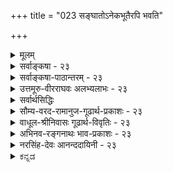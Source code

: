 +++
title = "023 सङ्घातोऽनेकभूतैरपि भवति"

+++
<details><summary>मूलम्</summary>

संघातोऽनेकभूतैरपि भवति यथा ह्येकभूतस्य भागैर्देहादिः पञ्चभूतात्मक इति निगमाद्युक्तिभिश्च प्रसिद्धम् ।  
न त्वेवं संकरः स्याद्व्यवहृतिनियमस्सूत्रितस्तारतम्याद्देहादौ येन भूतान्तरयुजि भवतो भौमतादिव्यवस्था ॥ २३ ॥
</details>

<details><summary>सर्वाङ्कषा - २३</summary>

एवमतिरिक्तावयविनिरासादेव मानवशरीरादेः केवलपार्थिवत्वमपि वैशेषिकैरुक्तं निरस्तप्रायमिति प्रतिपादयति – सङ्घात इत्यादिना । यथा हि एकभूतस्य **भागैः** = अंशैः **सङ्घातः** = सङ्घीभावः भवति घटादौ, तथैव **नैकभूतैरपि** = एकातिरिक्तभूतैरपि सङ्घातः भवति । अतः **देहादिः** = अस्मद्देहादिकं पञ्चभूतात्मकः, न तु केवलं पार्थिव इति **निगमाद्युक्तिभिः** = वेदादीनाम् वचनैः 'चतुर्विधाहारमयं शरीरम्' इत्यादिगर्भोपनिषद्वचनैः, आदिना पञ्चभूतात्मकं वपुः' इत्यादिपुराणादिवचनसंग्रहः । **प्रसिद्धम्** = सर्वसंमतम् अपलपितुमशक्यम् । 'च' कारात् युक्तेरपि संग्रहः । अथवा 'निगमात्, युक्तिभिः' इति वा पदच्छेदः । 

[[51]]

न त्वेवं संकरः स्यात्; व्यवहृतिनियमः सूत्रितस्तारतम्यात्, 

देहादौ येन भूतान्तरयुजि भवतो भौमतादिव्यवस्था ॥23॥ 



चकाराल्लोकानुभवोऽपि ग्राह्यः । शरीरे क्लेदनस्वेदनादिभिः पञ्चभूतानामपि सत्त्वानुभवात् ।  
पञ्चानामपि कारणत्वे समाने,  
अवयवातिरिक्ते अवयविनि निरस्ते च  
एकस्यैव तत्रोपादानत्वम्, इतरेषाम् अनुपादानत्वम् इति कल्पना  
अप्रामाणिकी ।  
**एवम्** =पञ्चानामप्युपादानत्वेऽपि **सङ्करः** = पृथिवीत्वादि-जाति-साङ्कर्यंम् न स्यात्;  
अवयवातिरिक्तावयविनः अनङ्गीकारादिति हेतुः ।  

> अवयवातिरिक्तावयव्य्-अङ्गीकारे,  
पञ्चानाम् अपि भूतानाम् उपादानत्वे च,  
एकस्मिन् शरीरे पृथिवीत्व-जलत्वादीनां समावेशात्  
जातिसाङ्कर्यं स्यात् ।  
पृथिवीत्वं विहाय  
जलत्वं कासारादौ,  
जलत्वं विहाय पृथिवीत्वं घटादौ,  
उभयोः समावेशो मानुषशरीरे 

इति ।  
परन्तु  
सिद्धान्ते अतिरिक्तस्य एकस्यावयविनः अनङ्गीकारात्,  
तत्-तद्-भागेषु तत्-तज्-जातेः सत्त्वेऽविरोधात्  
न जातिसाङ्कर्यप्रसङ्गः ॥ 

ननु यदि जातिसाङ्कर्यं न दोषः, तर्हि 'सङ्करो नरकायैव' (गी. 1-42 ) इति भगवद्वचनं कथमिति चेत्; 'जायते वर्णसङ्करः' इति पूर्वं वाक्यं विस्मृत्य वर्णसांकर्यपरं सङ्करपदं जातिसङ्करपरमिति भ्रान्तोऽसि त्वम् । पूर्वं तस्य विस्मरणं मम न्याय्यम्, पुरोगामिनस्तव 'उत्साद्यन्ते जातिधर्माः ' ( गी. 1-43 ) इति पुरतो वर्तमानं 'जातिधर्म' पदं विस्मृतं किल ! । हन्त ! रोषितस्त्वम् ! महानयं विचारः शान्तचित्तैर्निर्वर्तनीयः । क्रोधः करिष्यामस्समये (अद्रव्य. 133-133) । पृथिवीत्वादिजडवस्तुगतजातिविचारोऽन्यः, अन्यश्च मानवगत जातिवर्णविचार इति सांप्रतं समापयामः ॥ 

पञ्चानामप्युपादानत्वे समाने, पार्थिवशरीरम्, जलीयशरीरम् इत्यादिव्यवहारः कथमित्यत्राहव्यवहृतीत्यादि । **व्यवहृतिनियमः** = ' इदं पार्थिवम्' इत्यादिव्यवहारव्यवस्था **तारतम्यात्** = पृथिवीभागाधिक्यात् इतरभागानां न्यूनत्वाच्च **सूत्रितः** = सूत्रेण प्रतिपादितः । सूत्रकारेण कथनमात्रात् प्रमाणविरुद्धं कथमङ्गीकर्तुं शक्यमित्यत्र – देहादावित्यादि । **भूतान्तरयुजि** = भूतान्तरविशिष्टे मानुषदेहादौ **भवतः** = वैशेषिकस्य तव **भौमतादिव्यवस्था** =पार्थिवत्वादिव्यवस्था येन येन प्रमाणेन, तेनैव प्रमाणेन सूत्रकारेणापि तथोक्तम् ॥ 

अयमर्थः - मानुषदेहे पञ्चानामपि कारणत्वे, पृथिवीभागस्यैवोपादानत्वम्, इतरेषां तु सहकारित्वमात्रमिति कथं निर्णीयते ? न चानिर्णये का हानिरिति वाच्यम्, मानवशरीरस्य पार्थिवत्वव्यवहारानापत्तेः, इति प्रश्ने, पृथिवीभागाधिक्यादिति खलूत्तरम् । एतदेव सिद्धान्तेऽपि पार्थिवत्वादिव्यवहारनियामकमिति न कश्चिद्दोषः । सूत्रकारेणापि एतदेवाभिहितम् । छान्दोग्ये 'अन्नमशितं त्रेधा विधीयते ' (छां. 6-5-1 ) इत्युपक्रम्य 'अन्नमयं हि सौम्य मनः' (छां. 6-5-4 ) इति श्रूयते । पञ्चीकरणप्रक्रियया अन्ने पृथिव्यादिपञ्चभूतभागानामपि सत्त्वे, मनसि केवलमन्नमयत्वं कथमुच्यते इति शङ्कायाम्, तत्रोक्तम्, 'वैशेष्यात्तु तद्वादः' (ब्र.सू.2-4-19) इति । **वैशेष्यम्** =आधिक्यम् । अन्ने इतरभागानां सत्त्वेऽपि पृथिवीभागस्याधिक्यात्, मनः अन्नमयमित्युच्यते इति । एवमेव मानुषदेहेऽपि इतरभूतापेक्षया पृथिवीभागाधिक्यात् पञ्चानामुपादानत्वेऽपि पार्थिवत्वव्यवहार इति नानुपपत्तिः ॥ 

"बौद्धमते संयोगो न स्वीक्रियते' 



[[52]]

**पटनिर्माता** = कुविन्दः ( 

यद्यपि सिद्धान्ते मन आहङ्कारिकम्, न तु पार्थिवम् । अथाप्यन्नमयमिति कथनम् ' आहारशुद्धौ सत्त्वशुद्धिः' (छां. 7-26-2 ) इति प्रमाणात् आहाराधीनत्वान्मनः स्थितेः 'अन्नमयं हि सौम्य मनः' इत्युक्तिः । अन्नशुद्धिः किंरूपेत्यन्योऽयं विचारः, न केवलं सांकेतिक इतिपरमवधीयताम् ॥ 

नन्वत्र सङ्घातशब्दप्रयोगात् पञ्चभूतसङ्घातापेक्षया अतिरिक्तशरीरनिराकरणाच्च सङ्घात एव अवयविस्थानापन्न इत्युक्तं भवति । तर्हि उपादानोपादेयभावस्थले सङ्घातवाद एवाचार्याभिमतो वा? न चेष्टापत्तिः अवयविनिरासादिति वाच्यम्, आरम्भवादिनः वैशेषिकाः, सङ्घातवादिनो बौद्धाः ( वैभाषिकाः), विवर्तवादिनो माध्यमिकबौद्धाः, परिणामवादिनो वयमिति खलु प्रसिद्धिः । अतः कः सिद्धान्त इति चेत्, नात्र सङ्घातशब्दः बौद्धसङ्केतितार्थप्रतिपादकः, किन्तु समुदायार्थकः । सिद्धान्ते समुदायत्वमप्येकावस्था । अतः 'द्रव्याभेदेऽप्यवस्थान्तरतः' इति **पूर्वोक्तावस्थान्तरवादः** = परिणामवाद एवाचार्याभिमतः । प्रत्येकावस्था एका, समुदायावस्था अपरा इति अवस्थाभेद एव सङ्घातपदेनापि विवक्षितः । बौद्धास्तु क्षणिकवादे भेदबुद्धेरमा 

भावात अवस्थाया अव्यावर्तकत्वात्, अवस्थाभेदमपि नाङ्गीकुर्वन्ति । अवस्थाभेद एव परिणामवाद इति असकृद- 

भिहितं पुरस्तात् । अतः अवयवातिरिक्तावयविनिराकरणमात्रेण न बौद्धमतसाङ्कर्यम् ॥ 

ननु प्रत्येकापेक्षया समुदाये को विशेषः ? इति चेत्, उक्तमेव पूर्वम् 'संसर्गादेर्विशेषात्' (श्लो. 21) इति । अतिरिक्तावयविवादेऽपि पुरुषव्यापारस्य तादृशसंयोगसंपादन एव हि पर्यवसानम् । ततश्च 'पटं कर्तुमारभते' इत्यादिव्यवहाराणामपि विषयलाभः । एवञ्च वैशेषिकमते असमवायिकारणतयाङ्गीकृतः अवयवानां विलक्षणसंयोगोत्पत्त्या, तादृशसंयोगविशिष्टावयवा एव सिद्धान्ते अवयविव्यवहारनियामकाः । तादृशसंयोगजन्यः अतिरिक्त एवावयवीति वैशेषिकमते । संयोगाख्यपदार्थस्यैवानङ्गीकारात् अवयवसङ्घातमात्रम् अवयवीति बौद्धमतमिति विशेषः । अधिकं 'संसर्गादेर्विशेषात्' इत्यत्र ( श्लो. 21) द्रष्टव्यम् ॥ 

निष्ठुरसत्कार्यवादिनः सांख्या अपि हि 'सङ्घातपरार्थत्वात्' (सां. का. 17 ) इत्यवयविस्थाने सङ्घातपदं प्रयुञ्जते, न तावता ते सङ्घातवादिनः । अतः न बौद्धच्छायापातप्रसक्तिः । बौद्धमते निष्ठुरासत्कार्यवादः। सिद्धान्ते तु उपादानदृष्ट्या सत्कार्यवादः । अवस्थादृष्ट्या त्वसत्कार्यवाद एव । अथापि अवस्थानां स्वतन्त्रपदार्थत्वाभावान्नासत्कार्यवादस्सिद्धान्त इति विशेषः ॥ २३ ॥
</details>


<details><summary>सर्वाङ्कषा-पाठान्तरम् - २३</summary>

एवमतिरिक्तावयविनिरासादेव मानवशरीरदेः केवलपार्थिवत्वमपि वैशेषिकैरुक्तं निरस्तप्रायमिति प्रतिपादयति - सङ्घात इत्यादिना । यथा हि एकभूतस्य भागैः = अंशैः सङ्घातः = सङ्घीभावः भवति घटादौ, तथैव नैकभूतैरपि = एकातिरिक्तभूतैरपि सङ्घातः भवति । अतः देहादिः = अस्मद्देहादिकं पञ्चभूतात्मकः, न तु केवलं पार्थिव इति निगमाद्युक्तिभिः = वेदादीनां वचनैः 'चतुर्विधाहारमयं शरीरम्‌' इत्यादि गर्भोपनिषद्वचनैः, आदिना 'पञ्चभूतात्मकं वपुः' इत्यादिपुराणादिवचनसंग्रहः । प्रसिद्धम्‌ = सर्वसंमतम्‌ अपलपितुमशक्यम्‌ । 'च' कारात्‌ युक्तेरपि संग्रहः । अथवा 'निगमात्‌, युक्तिभिः' इति वा पदच्छेदः । चकाराल्लोकानुभवोऽपि ग्राह्यः । शरीरे क्लेदनस्वेदनादिभिः पञ्चभूतानामपि सत्त्वानुभवात्‌ । पञ्चानामपि कारणत्वे समाने, अवयवातिरिक्ते अवयविनि निरस्ते च एकस्यैव तत्रोपादानत्वम्‌, इतरेषामनुपादानत्वम्‌ इति कल्पना अप्रामाणिकी । एवम्‌ = पञ्चानामप्युपादानत्वेऽपि सङ्करः = पृथिवीत्वादिजातिसाङ्कर्यं न स्यात्‌; अवयवातिरिक्तावयविनः अनङ्गीकारादिति हेतुः । अवयवातिरिक्तावयव्यङ्गीकारे, पञ्चानामपि भूतानामुपादानत्वे च, एकस्मिन्‌ शरीरे पृथिवीत्वजलत्वादीनां समावेशात्‌ जातिसाङ्कर्यं स्यात्‌ । पृथिवीत्वं विहाय जलत्वं कासारादौ, जलत्वं विहाय पृथिवीत्वं घटादौ, उभयोः समावेशो मानुषशरीरे इति । परन्तु सिद्धान्ते अतिरिक्तस्य एकस्यावयविनः अनङ्गीकारात्‌, तत्तद्भागेषु तत्तज्जातेः सत्त्वेऽविरोधात्‌ न जातिसाङ्कर्यप्रसङ्गः ॥   
ननु यदि जातिसाङ्कर्यं न दोषः, तर्हि 'सङ्करो नरकायैव' (गी.१-४२) इति भगवद्वचनं कथमिति चेत्‌; 'जायते वर्णसङ्करः' इति पूर्वं वाक्यं विस्मृत्य वर्णसांकर्यपरं सङ्करपदं जातिसङ्करपरमिति भ्रान्तोऽसि त्वम्‌ । पूर्वं तस्य विस्मरणं मम न्याय्यम्‌, पुरोगामिनस्तव 'उत्साद्यन्ते जातिधर्माः' (गी.१-४३) इति पुरतो वर्तमानं 'जातिधर्म'पदं विस्मृतं किल! । हन्त! रोषितस्त्वम्‌! महानयं विचारः शान्तचित्तैर्निर्वर्तनीयः । करिष्यामस्समये (अद्रव्य.१३३-१३३) । पृथिवीत्वादिजडवस्तुगतजातिविचारोऽन्यः, अन्यश्च मानवगत जातिवर्णविचार इति सांप्रतं समापयामः ॥   
पञ्चानामप्युपादानत्वे समाने, पार्थिवशरीरम्‌, जलीयशरीरम्‌ इत्यादिव्यवहारः कथमित्यत्राह - व्यवहृतीत्यादि । व्यवहृतिनियमः = 'इदं पार्थिवम्‌' इत्यादिव्यवहारव्यवस्था तारतम्यात्‌ = पृथिवीभागाधिक्यात्‌ इतरभागानां न्यूनत्वाच्च सूत्रितः = सूत्रेण प्रतिपादितः । सूत्रकारेण कथनमात्रात्‌ प्रमाणविरुद्धं कथमङ्गीकर्तुं शक्यमित्यत्र - देहादावित्यादि । भूतान्तरयुजि = भूतान्तरविशिष्टे मानुषदेहादौ भवतः = वैशेषिकस्य तव भौमतादिव्यवस्था = पार्थिवत्वादिव्यवस्था येन = येन प्रमाणेन, तेनैव प्रमाणेन सूत्रकारेणापि तथोक्तम्‌ ॥   
अयमर्थः - मानुषदेहे पञ्चानामपि कारणत्वे, पृथिवीभागस्यैवोपादानत्वम्‌, इतरेषां तु सहकारित्वमात्र- मिति कथं निर्णीयते? न चानिर्णये का हानिरिति वाच्यम्‌, मानवशरीरस्य पार्थिवत्वव्यवहारानापत्तेः, इति प्रश्ने, पृथिवीभागाधिक्यादिति खलूत्तरम्‌ । एतदेव सिद्धान्तेऽपि पार्थिवत्वादिव्यवहारनियामकमिति न कश्चिद्दोषः । सूत्रकारेणापि एतदेवाभिहितम्‌ । छान्दोग्ये 'अन्नमशितं त्रेधा विधीयते' (छं.६-५-१) इत्युपक्रम्य 'अन्नमयं हि सौम्य मनः' (छं.६-५-४) इति श्रूयते । पञ्चीकरणप्रक्रियया अन्ने पृथिव्यादिपञ्चभूतभागानामपि सत्त्वे, मनसि केवलमन्नमयत्वं कथमुच्यते इति शङ्कायाम्‌, तत्रोक्तम्‌, 'वैशेष्यात्तु तद्वादः' (ब्र.सू.२-४-१९) इति । वैशेष्यम्‌ = आधिक्यम्‌ । अन्ने इतरभागानां सत्त्वेऽपि पृथिवीभागस्याधिक्यात्‌, मनः अन्नमयमित्युच्यते इति । एवमेव मानुषदेहेऽपि इतरभूतापेक्षया पृथिवीभागाधिक्यात्‌ पञ्चानामुपादानत्वेऽपि पार्थिवत्वव्यवहार इति नानुपपत्तिः ॥   
यद्यपि सिद्धान्ते मन आहङ्कारिकम्‌, न तु पार्थिवम्‌ । अथाप्यन्नमयमिति कथनम्‌ 'आहारशुद्धौ सत्त्वशुद्धिः' (छा. ७-२६-२) इति प्रमाणात्‌ आहाराधीनत्वान्मनः स्थितेः 'अन्नमयं हि सौम्य मनः' इत्युक्तिः । अन्नशुद्धिः किंरूपेत्यन्योऽयं विचारः, न केवलं सांकेतिक इतिपरमवधीयताम्‌ ॥   
नन्वत्र सङ्घातशब्दप्रयोगात्‌ पञ्चभूतसङ्घातपेक्षया अतिरिक्तशरीरनिराकरणाच्च सङ्घात एव अवयवि- स्थानापन्न इत्युक्तं भवति । तर्हि उपादानोपादेयभावस्थले सङ्घातवाद एवाचार्याभिमतो वा? न चेष्टापत्तिः अवयविनिरासादिति वाच्यम्‌, आरम्भवादिनः वैशेषिकाः, सङ्घातवादिनो बौद्धाः (वैभाषिकाः), विवर्तवादिनो माध्यमिकबौद्धाः, परिणामवादिनो वयमिति खलु प्रसिद्धिः । अतः कः सिद्धान्त इति चेत्‌, नात्र सङ्घातशब्दः बौद्धसङ्केतितार्थप्रतिपादकः, किन्तु समृदायार्थकः । सिद्धान्ते समुदायत्वमप्येकावस्था । अतः 'द्रव्याभेदेऽप्यवस्थान्तरतः' इति पूर्वोक्तावस्थान्तरवादः = परिणामवाद एवाचार्याभिमतः । प्रत्येकावस्था एका, समुदायावस्था अपरा इति अवस्थाभेद एव सङ्घातपदेनापि विवक्षितः । बौद्धास्तु क्षणिकवादे भेदबुद्धेरभावात् अवस्थाया अव्यावर्तकत्वात्‌, अवस्थाभेदमपि नाङ्गीकुर्वन्ति । अवस्थाभेद एव परिणामवाद इति असकृदभिहितं पुरस्तात्‌ । अतः अवयवातिरिक्तावयविनिराकरणमात्रेण न बौद्धमतसाङ्कर्यम्‌ ॥   
ननु प्रत्येकापेक्षया समुदाये को विशेषः? इति चेत्‌, उक्तमेव पूर्वम्‌ 'संसर्गादेर्विशेषात्‌' (श्लो.२१) इति । अतिरिक्तावयविवादेऽपि पुरुषव्यापारस्य तादृशसंयोगसंपादन एव हि पर्यवसानम्‌ । ततश्च 'पटं कर्तुमारभते' इत्यादिव्यवहाराणामपि विषयलाभः । एवञ्च वैशेषिकमते असमवायिकारणतयाङ्गीकृतः अवयवानां विलक्षणसंयोगोत्पत्त्या, तादृशसंयोगविशिष्टावयवा एव सिद्धान्ते अवयविव्यवहारनियामकाः । तादृशसंयोगजन्यः अतिरिक्त एवावयवीति वैशेषिकमते । संयोगाख्यपदार्थस्यैवानङ्गीकारात्‌ अवयवसङ्गातमात्रम् अवयवीति बौद्धमतमिति विशेषः । अधिकं 'संसर्गादेर्विशेषात्‌' इत्यत्र (श्लो.२१) द्रष्टव्यम्‌ ॥   
निष्ठुरसत्कार्यवादिनः सांख्या अपि हि 'सङ्घातपरार्थत्वात्‌' (सां.का.१७) इत्यवयविस्थाने सङ्घातपदं प्रयञ्जते, न तावता ते सङ्घातवादिनः । अतः न बौद्धच्छायापातप्रसक्तिः । बौद्धमते निष्ठुरासत्कार्यवादः ।   
सिद्धान्ते ते उपादानदृष्ट्या सत्कार्यवादः । अवस्थादृष्ट्या त्वसत्कार्यवाद एव । अथापि अवस्थानां स्वतन्त्रपदार्थत्वाभावान्नासत्कार्यवादस्सिद्धान्त इति विशेषः ॥ २३ ॥
</details>


<details><summary>उत्तमूरु-वीरराघवः अलभ्यलाभः - २३</summary>

एवं द्रव्योत्पत्तिवादो निरस्तः । एवञ्च द्रव्योत्पत्तिं स्वीकृत्य तार्किकैः भौतिकानामेकभूतभागमात्रोपादानकत्वं वा विजातीयानेकोपादानकत्वमपि वेति विचार्य, ''शरीरं पञ्चात्मकं न विद्यते'', ''गुणान्तराप्रादुर्भावाच्च न त्र्यात्मकम्”, ''अणुसंयोगस्त्वप्रतिषिद्धः'' इति वैशेषिके (४-२) न्याये चेवमेकमात्रोपादानकत्वं यत् स्थापितम्, तत् सर्वं गगनपुष्पगन्घविचार एव । अथापि तत्राप्यनुभवप्रमाणविरोधं दर्शयति संघात इति । ''अणुसंयोगस्त्वप्रतिषिद्धः'' इति भवदुक्त्यापि संघातः संयोगः अनेकभूतोत्पाद्य इति सिद्धम् । देहो वा मृत्पाषाणादिर्विषयो वा भौतिकः सर्वोऽपि पञ्चभूतात्मक इति प्रसिद्धं पञ्चीकरणप्रमाण - देहपोषकाहारादिश्रुतिप्रभृतित इति पूर्वार्धस्यार्थः । नियन्तव्यमिति । नानामूतोपादानकत्वे एकस्मिन् द्रव्ये स्वीक्रियमाणे तत्रैकत्र पृथिवीत्वाष्त्वादिनानाजातिसमावेशः स्यात्, सांकर्यञ्च जातिबाधकमिति कृत्वा एकोपादानकत्वनियमो भवदिष्ट इति भावः । न वेति । सांकर्यपरिहारप्रकारस्य वक्ष्यमाणत्वात् सांकर्यस्यादोषत्वाच्च स न कार्य इति भावः । संघातेति । तस्य संयोगस्य गुणरूपत्वात् तत्र न द्रव्यजातिप्रसक्तिः । संयुक्तद्रव्याणि तु व्यवस्थितान्येवेति भावः । तैजसत्वाभिमत इति । सुवर्णे तैजसम् अत्यन्ताग्निसंयोगेऽप्यनुच्छिद्यमानद्रवत्वाधिकरणत्वादिति घृतजतुवैजात्येन त्रपुसीसलोहरजतसुवर्णानां तैजसत्वं तदिष्टम् । तर्हि गुरुत्वपीतरूपाद्याश्रयत्वं कथमिति विचार्य उपष्टम्भकद्रव्यगतं तदिति समाहितम् । अतोऽनेकद्रव्यसंघातो विलक्षण इह नापलप्य इति भावः । अत्राभिमतेति पदयोजनं गुरुत्वाद्याश्रये एव द्रवत्वप्रत्यक्षात् तदाश्रयतया तेजःकल्पनं नोचितम् । पञ्चीकृततया तेजोंशाधिक्येऽपि पार्थिवांश एवाधिकतरः सुवर्णपदव्यवहारमर्हतीति ज्ञापितम् । चतुर्विधेति । खाद्यलेह्यवत् पेयचूष्ययोरप्याहारत्वात् अप्कार्यत्वमप्यावश्यकमिति भावः । ''अन्नमशितम्, आपोऽशिताः, तेजोऽशितम्” इति भूतत्रयाहारपरं छान्दोग्यमप्यनुसंधेयम् । तर्हि पृथिवीत्वाप्त्वादिजातीनां प्रतिभौतिकं समावेशः स्यात् । तथाच पृथिव्यवादिषु पृथक्पृथक् स्थितयोर्द्वयोरेकत्र समावेशरूपसांकर्यदोषात् पृथिवीत्वादेर्जातित्वमेव न स्यादित्यनोत्तरार्धे न त्वित्यादि । एवमित्यस्य एवं सर्वोपादानकत्वस्वीकारे इत्यर्थः संघातमात्रोत्पत्तेरिति वाऽर्थः । एवमित्यस्य द्रव्योत्पत्तिस्वीकारेऽपीत्यर्थाभिप्रायेणाह तदुत्पादेऽपीति । तुशब्दः अवतारिकादर्शितशंकाव्यवच्छेदार्थः । न चेति चकारः पूर्वार्धोक्तस्य साधकस्यात्रोक्तेन बाधकाभावेन समुच्चये । नरसिंहेति । नरत्वसिंहत्वयोर्जातित्वानापत्तिर्यथा तत्र नरत्वाद्यस्वीकारेण वार्यते, तथा भौतिके पृथिवीत्वादिभूतजात्यस्वीकारेण वार्यतामित्याशयः । सिद्धान्ते तु संघातातिरिक्तस्याभावान्न कश्चिद् दोषः । रूपान्तरम् - नीलत्वपीतत्वादिरहितम् । इदमश्वगर्दभजातीयजन्याश्वतराद्युपलक्षणम् । एतेन - विजातीयोत्पत्तिस्वीकारेण । अथ सांकार्यं न जातिबाधकमिति पक्षमादृत्याऽऽह भवतु वेति । उपाधीति । जातिरूपधर्म एव सांकर्यस्य बाधकता, न भूतत्वमूर्तत्वादौ उपाधिरूपधर्मे इति तदुक्तम् । पाञ्चभौतिकेष्विति । एकैकस्यापि पाञ्चभौतिकत्वे इत्यर्थः । तत्तदर्थक्रियेति । अर्थक्रिया नाम कार्यनिष्पत्तिः । सिद्धान्तिना व्यवहारव्यवस्थितिर्नापलप्येति दर्शयति वर्णित इति । मन्त्रेति । निरूढपश्वङ्गहोमकरणतन्त्रेत्थधेः आ.द.वर्णितः । तत्र निरूढपशुयागे पशुशरीरस्य पृथिवीत्वेन विशिष्य कथनमिति भावः । व्यवहृतिनियम इति घटादौ पृथिव्यादिव्यवहारसत्ता, तदितरभूतव्यवहाराभावश्च तारतम्यात् तत्तद्भूतन्यूनाधिकभावात् । तद्व्यवहारे तद्भूयस्त्वं प्रयोजकमित्युक्तं भवति । श्लोके भौमतेति । भूम्युपादानकत्वादीत्यर्थः । नानाभूतसंसर्गे सत्यपि भवदभिमतायामेकभूतोपादानकत्वव्यवस्थायां हि तारतम्यमेव हेतुरित्यर्थः । भूयसेति । भूयोवयवमूलक इत्यर्थः । सांकर्यभीरुणा बहुत्रावयविनं विनैव व्यवहारनिर्वाहः कार्य इति उदाहरणान्तरैर्दर्शयति विजातीयेति । खट्वा दारुणाऽपि निर्मीयते, शिलया, लोहादिना च । तत्र खट्वात्वदारुत्वयोः सांकर्यं स्यादिति द्रव्यान्तरमेव न जातम्, किंतु नानासंघातमात्रमिति वक्तव्यम् । एवं गोपुरे । मृत्सुवर्णरजतादिविजातीयप्रकृतिके घटादावपीयमेव सरणिरिति । ननु भूतातिरिक्तद्रव्यानुत्पत्तौ भौतिकमिति व्यवहारविशेषः कुत इत्यत्राह विभागादिति । समुदायात् पृथक्करणमात्रेणापि पिण्डकाष्ठादिशब्दैः पृथग्व्यवहारो भवति । पूर्वसिद्धावस्थातिरिक्तायाः अवस्थायाः साध्यतया तद्विशिष्टे च पूर्वद्रव्य एव भौतिकत्वबुद्धिरिति । एकत्वमिति । पिण्डावस्थायामेकत्वम्, सर्वं मृन्मयमिति घटशरावकरकादिबहूत्पत्त्या च बहुत्वम् । अपञ्चीकृतं भूतं समष्टिः पञ्चीकृतं व्यष्टिरिति यथा - तथाऽवस्थाभेदात् व्यवहारभेदः । प्राक्सत्त्वकार्यत्वयोरसमावेशात् कथं सत्कार्यवाद इति शंकते नन्विति । कार्यत्वमुत्पत्तिमत्त्वम् । उत्पत्तिश्चावस्थैव । तदाश्रयत्वात् सत एव द्रव्यस्य कार्यत्वव्यवहारः । मृन्मयं हिरण्मयमिति द्रव्य एव विकारशब्दप्रयोगात् । तदात्मानं स्वयमकुरुतेति कारणद्रव्य एव कार्यत्वव्यवहाराच्च । गमेत्वघटत्वादीनामवस्थानां प्रकारतयैव भानस्वाभाव्यात् प्रकारिण्येव कार्यत्वादिव्यवहारो लोकसिद्धः; न तु धर्मप्राधान्येनेति भावः ॥ २३ ॥
</details>

<details><summary>सर्वार्थसिद्धिः</summary>

या चान्या कल्पना शरीरादिषु पृथिव्याद्यनेकभृतसद्भावेऽप्येकमेव भूतमुपादानमन्यत्संसर्गिमात्रमिति, तामपि निरस्यति संघात इति ॥ अवयविसद्भावे ह्येकप्रकृतित्वं नियन्तव्यं न वा त्वया? संघातवादे तु यथादर्शनं सर्वमुपादानम् । न च विजातीयानां संहतिर्नास्ति दृष्टविरोधात् युष्मत्सिद्धान्तविरोधाच्च । अन्यथा कथं तैजस्त्वाभिमते काञ्चनादौ गुरुत्वादिकॢप्तिः? किंच "त्रिवृत्करणं नामरूपव्याकरणार्थं चतुर्विधाहारमयं शरीरं" इति च गर्भोपनिषत् । "पञ्चभूतात्मकं वपुः" इत्यादि च स्मर्यते । तदिदमाह - देहादिरिति । यथा विजातीयवृक्षपोतव्यतिषक्तोपचये वृक्षैकत्वधीः, एवमेकस्मिन्ननेकभूतारब्धे विरुद्धजातिसमावेशगन्धोऽपि न स्यादित्याह - न त्विति । एवंशब्द उक्तहेतुपरो वा ; अपूर्वद्रव्यानुत्पादादित्यर्थः । तदुत्पादेऽपि न जातिसङ्कर इत्याशयः । नरसिंहादिन्यायेनोभयविलक्षणावयव्युत्पत्तिसंभवात् । कल्प्यते च युष्माभिश्चित्रं रूपान्तरम् । एतेन तज्जातीयोपात्तं कथमतज्जातीयमित्यपि प्रत्युक्तम्, तन्त्वादिजातीयैरतन्त्वादिजातीयोत्पत्त्यभ्युपगमाच्च । भवतु वा पृथिवीत्वतोयत्वादीनामेकत्र समावेशः, तथाऽपि का हानिः? परस्परपरिहार्युपाधिद्वयसमावेशन्यायेन दर्शनादर्शनाभ्यामेव सर्वातिप्रसङ्गशान्तेः । ननु पाञ्चभौतिकेषु कथमेकभूतशब्दस्तत्तदर्थक्रियावानियमश्च?  
वर्णितो हि भवद्भिरेव भूतान्तरोपष्टब्धेष्वपि देहादिषु पार्थिवाप्यादिविभागः । कथं च मन्त्रार्थवादेषु "पृथिवी शरीरमित्यादिविशेषव्यपदेश इत्यत्राह - व्यवहृतीति । सूत्रितो ह्यसौ "वैशेष्यात्तु तद्वादस्तद्वाद" इति "त्र्यात्मकत्वात्तु भूयस्त्वात्" इति च । अत्र प्रतिबन्दीं प्रथयति - देहादाविति । येनेति तारतम्यपरामर्शः । तवाप्यनारब्धावयविकेषु विजातीयराशिषु भूयसा व्यवहारो लोकसिद्धस्संमन्तव्यः । विजातीयदारुशिलाद्यारब्धेषु च खट्वागोपुरादिषु किंचिज्जातीयत्वनियमः, तत्रावयव्यनारम्भे सर्वत्रैवमस्मन्मतसिद्धिः ।  
विभागादविभागाच्च भूतभौतिकभेदधीः । सत्येव यदि वा द्रव्ये सिद्धसाध्यदशाद्वयात् ॥  
एकत्वं च बहुत्वं च मृत्पिण्डकरकादिवत् । समष्टितव्यष्टिनीत्यैव त्रिगुणे वदति श्रुतिः ॥  
ईदृक्सत्कार्यवादश्च वैदिकैः परिगृह्यते । द्रव्यस्य पूर्वसिद्धस्य साध्यावस्थाविशेषतः ॥  
ननु यदि पूर्वं नित्यं सत् द्रव्यं, तत्कथं सांख्यमतमुज्झतः कार्यं स्यात्? या त्वागन्तुक्यवस्था सा न प्राक्सती ।  
अतः कथं सत्कार्यवादं ब्रूथ ? इत्थम्- प्राक्सदेव द्रव्यमवस्थान्तरविशिष्टवेषेण कार्यम् ; तथैव लोकवेदव्यवहारस्थितिरिति ॥२३॥ इति देहादेः पाञ्चभौतिकत्वम् ॥
</details>


<details><summary>सौम्य-वरद-रामानुज-गूढार्थ-प्रकाशः - २३</summary>

पूर्वं कार्यकारणयोर्भेदनिरासपूर्वकमभेदः साधितः, अस्मि.......हादेः पाञ्चभौतिकत्वसाधनस्य का सङ्गतिरित्यत्राह - याचेति । नत्वेवं संकरः स्य इत्यत्र एवंशब्दस्य संघाताङ्गीकारे इत्यर्थं विवक्षन् आह - यथा विजातीयेति । संघातपक्षे स्वस्वांशे तत्तज्जातिवृत्तेः सांकर्यं नास्तीति भावः । स्यात् इति संभावनायां लिङ् इत्यभिप्रायेणाह - गन्धोऽपीति ।  
उक्तहेतुपरो वेति । अनेकभूतैः संघातो भवति, न त्वपूर्वद्रव्यान्तरमिति तात्पर्यवृत्त्योक्तहेतुपर इत्यर्थः । न त्वेवम् इत्यत्र तुशब्दस्य चकारार्थत्वं विवक्षन् अभिप्रायमाह - तदुत्पादेऽपीति । परस्परपरिहारीति । यथा भूतत्वमूर्तत्वयोः परस्परपरिहारेणाकाशमनसोः वर्तमानयोरेकत्र पृथिव्यादौ समावेशो न दोषाय, तथा जातिसाङ्कर्यं न दोषायेति भावः । नन्वेवं जातिसाङ्कर्यस्यादोषत्वे एकस्मिन्नेव पृथिवीजलादिव्यवहारप्रसङ्ग इत्यत आह दर्शनादर्शनाभ्यामेवेति । परिहरति - वर्णितो हीति । भूयसा भागेनेति शेषः । ननु अनेकारब्धेऽधिकांशेन व्यवहारनियमेऽपि अनेककारणारब्धेऽनेकजातीयत्वपरिहारः कथमित्यत आह - विजातीयेति । यद्वा, 'तन्त्वादिजातीयैः' इत्यादिवाक्यानन्तरं विभागात् पृथक्करणात् । अपृथक्करणादित्यर्थः । अपृथक्कृतायां महापृथिव्यां पृथिवीति व्यवहारः । पृथक्कृते तु घटपटादौ पार्थिवत्वव्यवहार इति भावः । यदिवा - यद्वेत्यर्थः । समष्टिव्यष्टिनीत्यैवेति । अण्डाद् बहिस्स्थितेषु अण्डान्तर्वर्तिषु न समष्ट्याकारेण व्यष्ट्याकारेण च एकत्वबहुत्ववदित्यर्थः । नन्विति । द्रव्यं यदि पूर्वं सत् - तर्हि नित्यमित्यन्वयः । लोकेति । मृदेव घटो जात इत्यादिलोकव्यवहारः, 'बहु स्याम्' इत्यादिवेदव्यवहारः ॥ २३ ॥
</details>


<details><summary>वाधूल-श्रीनिवासः गूढार्थ-विवृतिः - २३</summary>

यदि भूतैरारब्धं द्रव्यान्तरं नास्ति, तर्हि भूतभौतिकभेदबुद्धिः कथमित्यत्राह - विभागादिति । अविभक्ते भूतधीः, विभक्ते भौतिकधीरित्यर्थः । अग्रे आसीदेकमेवेति कारणे एकत्वम्, ‘बहु स्याम्’ इति कार्ये बहुत्वं च श्रूयमाणं कार्यकारणयोः अभेदे कथमुपपद्यते इत्यत्राह - एकत्वं चेति । सतः कार्यत्वव्याघातादयुक्तः सत्कार्यवाद इत्यत्राह - ईदृगिति । न हि वयं सांख्यवत् अवस्थानामपि प्रागेव सत्त्वं ब्रूमः, येन व्याहतिः स्यात् । प्रागसिद्धानामवस्थानां साध्यत्वाभ्युपगमान्न व्याहतिरित्यर्थः । ननु द्रव्यं सन्न कार्यम्, कार्यत्वावस्था न सतीत्येकस्य सत्त्वकार्यत्वयोरभावात् कथं सत्कार्यवाद इति शङ्कते - ननु यदीति । द्रव्यस्यावस्थाविशिष्टवेपेण कार्यत्वान्न दोष इति परिहरति - इत्थमिति ॥ २३ ॥
</details>


<details><summary>अभिनव-रङ्गनाथः भाव-प्रकाशः - २३</summary>

\*विभागादित्यादि - अत्र विभागो भूभौतिकभेदधीरित्यत्र हेतुः अविभागश्च सत्येव द्रव्ये इत्यत्रेति विवेकः । 'सदेव सोम्येदमग्र आसीदेकम्' 'तदैक्षत बहुस्याम्' 'हन्ताहामिमास्तिस्रो देवताः नामरूपे व्याकरवाणि' 'यथा सोम्यैकेन मृत्पिण्डेन सर्वं मृन्मयम्' 'नामरूपं च भूतानाम्' इत्यादिश्रुतिस्मृतयोऽत्र मूलभूताः ॥ नन्वद्रव्यसरे 'विभागस्संयोगनाशरूपः सोऽपि भावान्तराभाव-पक्षे संयोगन्तरात्मक इत्यपि व्यवस्थापयिष्यते । अतो मूतभौतिकयोस्तत्वतोऽभेदेन विभागो न संभवति । एवं नीरक्षीरयोरिवाविभागोऽपीति नामरूपव्याकरणश्रुत्यनुरोधेन धर्मपुरस्कारेण तौ वाच्यौ अतोऽवस्थाभेदनिबन्धनैव भूतभौतिकभेदधीरिति पर्यवस्यतीत्याह \*यदि वा इत्यनेन ॥ २३ ॥
</details>


<details><summary>नरसिंह-देवः आनन्ददायिनी - २३</summary>

प्रसङ्गसंगतिमाह - या चान्या कल्पनेति । अनेकप्रकृतित्वेऽपि बाधकाभावस्य उत्तरत्र वक्ष्यमाणत्वादिति भावः । संघातवादेत्विति - अत्रानेकप्रकृतिकत्वमेकप्रकृतिकत्वमिति विचारस्यैवानुत्थानमित्यर्थः । दृष्टविरोधादिति - नीरक्षीरादिसंहतिदर्शनादित्यर्थः । दृष्टिविरोधादिति क्वचित्पाठः । सिद्धान्तविरोधमेवोपपादयति - अन्यथेति । उपष्टम्भक- पार्थिवांशगुरुत्वं स्वर्णे प्रतीयते इति युष्मत्कॢप्तिः । आदिशब्देन रूपादिर्गृह्यते । निगमाद्युक्तिभिश्चेत्यस्यार्थमाह - किंचेति । ननु त्रिवृत्करणश्रुतिर्न देहस्य पाञ्चभौतिकत्वं वदतीत्यत्राह - त्रिवृत्करणमिति । रूपवत्त्वाच्छरीरस्येति भावः । साक्षाद्विवक्षितार्थप्रतिपादिकां श्रुतिमाह - चतुर्विधाहारमयमिति । यद्यपि पेयं लेह्यं चोष्यं खाद्यमिति चतुर्विधा-हाराणामप्यपार्थिवरूपवत्वमेव; तथाऽपि भूतद्वयमयत्वे शरीरस्य भूतान्तरमयत्वमपि तद्वद्भवतीति भावः । वृक्षैकत्वधीरिति - यथा चूतवटाश्वत्थव्यतिषक्ताङ्कुरजन्ये नानोपादानके एकोऽवयवीति धीरित्यर्थः । व्यतिषक्तवृक्षपोतोपचयस्यासन्निहितत्वात्तत्परामर्शो न युक्त इति पक्षान्तरमाह -एवंशब्द इति । पूर्वश्लोके प्रतिपन्नत्वात् । एवं च पाञ्चमौतिकत्वे शरीरस्य नियतजातिर्न स्यात् नियामकाभावात् । नाऽपि नाना; साङ्कर्यप्रसङ्गात्; नापि तद्रहितम्; द्रव्यत्वावान्तरजातिरहितस्य कार्यस्याद्रव्यत्वापातात् । नापि जात्यन्तरम्; अधिकद्रव्यापत्तेः इत्याद्यनुपपत्तयः परोत्प्रेक्षिताः अवयव्यनभ्युपगमपक्षे न प्रभवन्तीति भावः । अवयव्यङ्गीकारेऽपि नैते दोषाः स्युरित्याह -तदुत्पादेऽपीति । ननु तर्हि कॢप्तानन्तर्भावाद्द्रव्यान्तरतापत्तिरित्यत्राह - कल्प्यते चेति । कॢप्तानन्तर्भावे रूपन्यायादतिरिक्तत्वमिति भावः । द्रव्येष्वयं नियम इत्यत्राह - तन्त्वादीति । ननु जातिसंकराङ्गीकारे गवां क्षीरं पातव्यं नोष्ट्रादेरिति शास्त्रार्थनियमो न स्यात्; गव्यप्युष्ट्रत्वजातिसम्भवादित्यत्राह - परस्परेति । यथा स्वादुत्वरसवत्त्वकाश्यादिदेशप्रभवत्वादिरूपोपाधिसाङ्कर्येऽपि गोपयस्त्वोष्ट्रपयस्त्वादेः साङ्कर्याभावात् शास्त्रार्थनियमः; यथा गृहस्थत्वयतित्वादेरेककाले न साङ्कर्यं यथा वा शूद्रान्नत्वब्राह्यणान्नत्वादेरसाङ्कर्यं दर्शनबलादङ्गीकार्यम्; तथाऽत्रापि यथादर्शनं व्यवस्थासंभवान्न दोष इत्यर्थः । ननु शरीरस्य पाञ्चभौतिकत्वे कथं पार्थिवत्वव्यपदेशः? इत्याशङ्क्याह - नन्वित्यादिना । तत्तदर्थक्रियानियमः - पार्थिवत्वप्रयुक्तगुरुत्वकाठिन्यादिहेतुकक्रियैव । न तु सेचनदहनादिक्रियाः । वर्णितो हीति - अस्थित्वगादिकं पार्थिवं रुधिरादिकमायमित्यादिविभाग इत्यर्थः । मन्त्रार्थवादेष्विति - निरूढपश्वङ्गहोमकरणमन्त्रार्थवादे इत्यर्थः । तत्र यद्यपि; 'पृथिव्यै शरीरम्' इति पाठो दृश्यते; तथाऽपि अन्तरिक्षमात्मा' इत्यादिसाहचर्यात् विभक्तिव्यत्ययेनार्थतोऽनुवादः । तथैव पाठ इत्येके । शाखान्तरे तथा पाठ इत्यपरे । वैशेष्यादित्यादि -एकभूतांशस्याधिक्यात्तद्भूतव्यवहार इत्यर्थः । द्विरुक्तिरध्यायपरिसमाप्तिदोतिका । त्र्यात्मकत्वादिति - त्रित्वमुपलक्षणम्; पञ्चभूतात्मकस्यापि त्र्यात्मकत्वात् । कथमेकभूतव्यवहारः? इति शङ्कायामेकांशस्य भूयस्त्वात्तद्व्यवहार इत्यर्थः । तारतम्यपरामर्श इति - तथाच मूलस्यायमर्थः - भूतान्तरयुजि - पञ्चभूतानां देहारम्भात्पूर्वकाले संहतानां सत्त्वात् शरीरं पृथिव्यारब्धमेव कुतः अप्यं वा भवतु? इति शङ्कायां पृथिव्यवयवानां बहुत्वात्तस्या एव शरीरारम्भकत्वमित्यादि किञ्चिद्व्यवस्थापकं वक्तव्यम् तदत्रापि समानमिति । आदिशब्दद्वयाथर्मप्याह - तवापीति । विजातीयराशिषु - अधिकैकजातीयमाषतिलादिराशिषु । अस्मन्मतसिद्धिरिति - तत्रातिरिक्तावयव्यभावेऽपि शब्दान्तरादिसर्वकार्यसिद्धौ सर्वत्राऽपि तथा शब्दान्तरादिसंभवात् अवयवी न स्यादित्यर्थः ।  
ननु अवयव्यभावे सर्वेषां भूतसंघात्मकत्वेन भूतत्वात् भूतभौतिकभेदधीरसत्या स्यात् इत्याशङ्क्य विभागाविभागाभ्यां वा सिद्धसाध्यावस्थायोगेन वा सत्या संभवतीत्याह - विभागादिति । नन्व- तिरिक्तावयविनिरासे प्रकृतेरेकत्वात् बहुरूपप्रजारूपता न संभवतीत्यत्राह - एकत्वं चेति । केचित्तु - अजामेकां बह्वीं सरूपां प्रजां जनयन्तीमिति प्रकृतिविशेषणं बहुत्वमित्याहुः । ननु आगन्त्ववस्थायोगित्वमेव कार्यत्वं द्रव्यस्य; न त्वसत उत्पत्ति; अत एव शरीरस्यापि पाञ्चभौतिकत्वमिति इयता प्रतिपन्नम्; तदयुक्तम्; ईदृशसत्कार्यवादस्य साङ्ख्यैरनङ्गीकारे सत्कार्यवादत्वाभावात् इत्यत आह - ईदृक्सत्कार्यवादश्चेति । ननु अगन्तुक्योऽवस्थाः तथाऽपि तद्वत्त्वेन सत्कार्यपक्षो नोपपद्यते इत्याशङ्कते - नन्विति । साङ्ख्यमतमुज्झत इति - अभिव्यक्तिपक्षमनस्तुपगच्छत इत्यर्थः ॥ २३ ॥
</details>

<details><summary>ಕನ್ನಡ</summary>

अवयवगळिगिन्तलू बेरॆयाद अवयवि इल्लदिद्दरॆ  
नम्म शरीरदल्लि पञ्चभूतगळू सेरिरुवुदरिन्द  
ई शरीरवन्नु 'पार्थिव शरीर ' ऎन्दु हेळुवदु हेगॆ ?  
अतिरिक्त अवियवियन्नु ऒप्पिदरॆ  
उळिद भूतगळु अप्रधानवागुवुदरिन्द  
आ व्यवहार प्रामाणिकवागलु साध्य.  

ई आक्षेपक्कॆ उत्तरवन्नु हेळुत्तारॆ.  

**एकभूतस्य भागै सङ्घातः यथाहि नैक भूतैरपि [सङ्घातः] भवति**  
ऒन्दे भूतद अंशगळिन्द समुदाय भाव हेगॆ आगुवुदो, हागॆये अनेक भूतगळिन्दलू समुदायभाव बरुत्तदॆ. 

घटपटादिगळु ऒन्दे पृथिवि भूतद अणुगळ सङ्घातरूपवाग् इद्दरू  
बेरॆ बेरॆ हॆसरन्नु ताळुवन्तॆ,  
पृथवि, जल, तेजस्सु, वायु, आकाशवॆम्ब पञ्चभूतगळू ऒट्टागि सेरि  
ऒन्दु आकार मत्तु हॆसरन्नु ताळि देहव् ऎनिसि कॊळ्ळुत्तदॆ.  
आद्दरिन्द  
**देहादिः पञ्चभूतात्मक इति निगमात् युक्तिभिश्व प्रसिद्ध.**  
नम्म शरीर मुन्तादवुगळु पञ्चभूतगळ स्वरूपवे हॊरतु  
केवल पार्थववल्लवॆन्दु **पञ्चात्मकं** इत्यादि गर्भोपषत्तिनिन्दलू  
लौकिक युक्तिगळिन्दलू निश्चितवागिदॆ, 

30 


**एवं सङ्करः न तु स्यात्**  
हीगॆ पञ्चभूतगळु ऒट्टागि सेरिद्दरू  
पृथिवीत्पादिजातिगळिगॆ साङ्कर्यवु बरदे  
अदरदर गुण-स्वभावादिगळु व्यवस्थितवागिये इरलु साध्य.  

**व्यवहृतिनियमः तारतम्यात् सूत्रितः**- 

पञ्चभूतगळु सेरिद्दरू  
नम्म शरीरादिगळन्नु पार्थिव ऎन्नुत्तेवॆ.  
ई शरीरदल्लि पृथिवि भूत हॆच्चागियू  
उळिद भूत कडिमॆ यागियू इरुवुदरिन्द,  
हॆच्चागिरुवुदर हॆसरन्नु व्यवहरिसुत्तारॆ ऎम्ब नियमवु "वैशेष्यात्तु तद्वादः" ऎम्ब सूत्रदिन्द सिद्धवागिदॆ.  
पञ्ची करणदिन्द पञ्चभूतगळु ऎल्ला वस्तुगळल्लि सेरिद्दरू याव भूतद भाग अदरल्लि हॆच्चागिरुवुदो आ भूतद हॆसरिनिन्द अदन्नु व्यवहरिसुत्तारॆ ऎन्दु आ सूत्रद अर्थ. आद्दरिन्द नम्म शरीरदल्लि पञ्चभूतगळु सेरिद्दरू इदन्नु 'पार्थिव' ऎन्नुवुदु उचितवे आगुत्तदॆ. ई अंशवन्नु वैशेषिकरू ऒप्पबेकागुत्तदॆ ऎन्दु हेळुत्तारॆ-भूतान्तरयुजि देहाद् येन भवतः भौमतादिव्यवा ऎल्ला भूतगळू सेरिरुव नम्म शरीर मुन्तादुवुगळल्लि पार्थिवादि व्यवस्थॆयु याव कारण दिन्द निमगॆ आगुवुदो अदु नमगू समान. नम्म शरीरदल्लि पञ्चभूतगळु इद्दरू पृथिवीभूत ऒन्दे उपादान कारण, उळिदवु सहकारि मात्रवॆन्दु अवरु हेळलु पृथिवीभाग हॆच्चागिरुवुदेकारण. इदरन्तॆये पञ्चभूतगळू उपादान कारणवादरू पृथिवीभाग हॆच्चागिरुवुदॆ इदन्नु 'पार्थिव' ऎन्दु हेळलु कारण ऎन्नुवुदरल्लि याव दोषवू बरुवुदिल्ल । २३ ॥ 

</details>
